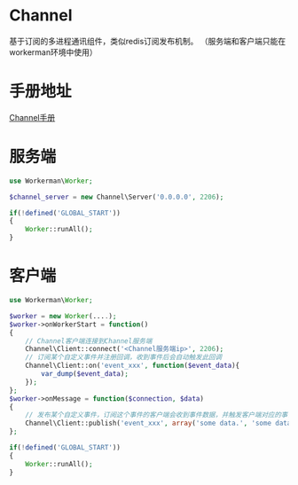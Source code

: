 # Channel
基于订阅的多进程通讯组件，类似redis订阅发布机制。
（服务端和客户端只能在workerman环境中使用）

# 手册地址
[Channel手册](http://doc3.workerman.net/component/channel.html)

# 服务端
```php
use Workerman\Worker;

$channel_server = new Channel\Server('0.0.0.0', 2206);

if(!defined('GLOBAL_START'))
{
    Worker::runAll();
}
```

# 客户端
```php
use Workerman\Worker;

$worker = new Worker(....);
$worker->onWorkerStart = function()
{
    // Channel客户端连接到Channel服务端
    Channel\Client::connect('<Channel服务端ip>', 2206);
    // 订阅某个自定义事件并注册回调，收到事件后会自动触发此回调
    Channel\Client::on('event_xxx', function($event_data){
        var_dump($event_data);
    });
};
$worker->onMessage = function($connection, $data)
{
    // 发布某个自定义事件，订阅这个事件的客户端会收到事件数据，并触发客户端对应的事件回调
    Channel\Client::publish('event_xxx', array('some data.', 'some data..'));
};

if(!defined('GLOBAL_START'))
{
    Worker::runAll();
}
````
